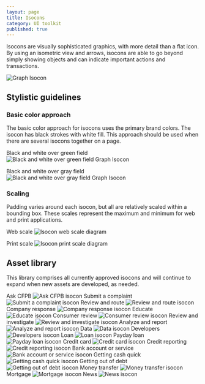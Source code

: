 ```yaml
---
layout: page
title: Isocons
category: UI toolkit
published: true
---
```


Isocons are visually sophisticated graphics, with more detail than a flat icon. By using an isometric view and arrows, isocons are able to go beyond simply showing objects and can indicate important actions and transactions.

![Graph Isocon](/design-manual/assets/img/isocons/Isocons.png "Graph Isocon")


## Stylistic guidelines
### Basic color approach
The basic color approach for isocons
uses the primary brand colors. The
isocon has black strokes with white fill.
This approach should be used when
there are several isocons together on
a page.

Black and white over green field
![Black and white over green field Graph Isocon](/design-manual/assets/img/isocons/Isocons.png "Graph Isocon")

Black and white over gray field
![Black and white over gray field Graph Isocon](/design-manual/assets/img/isocons/Isocons3.png "Graph Isocon")

### Scaling
Padding varies around each isocon,
but all are relatively scaled within a
bounding box. These scales represent
the maximum and minimum for web and
print applications.

Web scale
![Isocon web scale diagram](/design-manual/assets/img/isocons/Isocons4.png "Isocon web scale")

Print scale
![Isocon print scale diagram](/design-manual/assets/img/isocons/Isocons5.png "Isocon print scale")


## Asset library
This library comprises all currently
approved isocons and will continue to
expand when new assets are developed,
as needed.

Ask CFPB
![Ask CFPB isocon](/design-manual/assets/img/isocons/Isocons6.png "Ask CFPB isocon")
Submit a complaint
![Submit a complaint isocon](/design-manual/assets/img/isocons/Isocons24.png "Submit a complaint isocon")
Review and route
![Review and route isocon](/design-manual/assets/img/isocons/Isocons25.png "Review and route isocon")
Company response
![Company response isocon](/design-manual/assets/img/isocons/Isocons23.png "Company response isocon")
Educate
![Educate isocon](/design-manual/assets/img/isocons/Isocons14.png "Educate isocon")
Consumer review
![Consumer review isocon](/design-manual/assets/img/isocons/Isocons18.png "Consumer review isocon")
Review and investigate
![Review and investigate isocon](/design-manual/assets/img/isocons/Isocons22.png "Review and investigate isocon")
Analyze and report
![Analyze and report isocon](/design-manual/assets/img/isocons/Isocons21.png "Analyze and report isocon")
Data
![Data isocon](/design-manual/assets/img/isocons/Isocons7.png "Data isocon")
Developers
![Developers isocon](/design-manual/assets/img/isocons/Isocons8.png "Developers isocon")
Loan
![Loan isocon](/design-manual/assets/img/isocons/Isocons12.png "Loan isocon")
Payday loan
![Payday loan isocon](/design-manual/assets/img/isocons/Isocons11.png "Payday loan isocon")
Credit card
![Credit card isocon](/design-manual/assets/img/isocons/Isocons17.png "Credit card")
Credit reporting
![Credit reporting isocon](/design-manual/assets/img/isocons/Isocons19.png "Credit reporting isocon")
Bank account or service
![Bank account or service isocon](/design-manual/assets/img/isocons/Isocons20.png "Bank account or service isocon")
Getting cash quick
![Getting cash quick isocon](/design-manual/assets/img/isocons/Isocons9.png "Getting cash quick isocon")
Getting out of debt
![Getting out of debt isocon](/design-manual/assets/img/isocons/Isocons15.png "Getting out of debt isocon")
Money transfer
![Money transfer isocon](/design-manual/assets/img/isocons/Isocons16.png "Money transfer isocon")
Mortgage
![Mortgage isocon](/design-manual/assets/img/isocons/Isocons13.png "Mortgage isocon")
News
![News isocon](/design-manual/assets/img/isocons/Isocons10.png "News isocon")